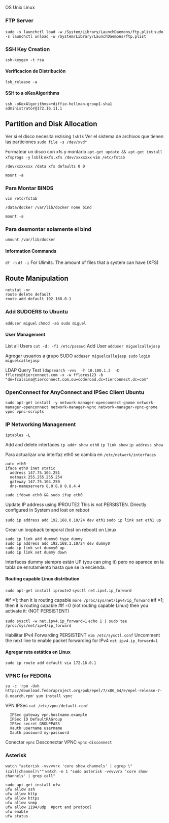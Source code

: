 OS Unix Linux
### FTP Server
`sudo -s launchctl load -w /System/Library/LaunchDaemons/ftp.plist`
`sudo -s launchctl unload -w /System/Library/LaunchDaemons/ftp.plist`

### SSH Key Creation
`ssh-keygen -t rsa`

#### Verificacion de Distribución
`lsb_release -a`

#### SSH to a oKexAlgorithms
`ssh -oKexAlgorithms=+diffie-hellman-group1-sha1 administrator@172.16.11.1`

## Partition and Disk Allocation

Ver si el disco necesita rezising
`lsblk`
Ver el sistema de archivos que tienen las particiones
`sudo file -s /dev/xvd*`

Formatear un disco con xfs y montarlo
`apt-get update && apt-get install xfsprogs -y`
`lsblk`
`mkfs.xfs /dev/xxxxxxx`
`vim /etc/fstab`
```
/dev/xxxxxxx /data xfs defaults 0 0
```
`mount -a`

### Para Montar BINDS
`vim /etc/fstab`
```
/data/docker /var/lib/docker none bind
```
`mount -a`
### Para desmontar solamente el bind
`umount /var/lib/docker`

#### Information Commands
`df -h`
`df -i` For Ulimits. The amount of files that a system can have (XFS)

## Route Manipulation
```
netstat -nr
route delete default
route add default 192.168.0.1
```

### Add SUDOERS to Ubuntu

`adduser miguel`
`chmod -aG sudo miguel`

#### User Management
List all Users
`cut -d: -f1 /etc/passwd`
Add User
`adduser miguelcallejasp`

Agregar usuarios a grupo SUDO
`adduser miguelcallejasp sudo`
`login miguelcallejasp`

LDAP Query Test
`ldapsearch -vvv  -h 10.100.1.3  -D fflores@tierconnect.com -x -w fflores123
-b "dn=fcalsina@tierconnect.com,ou=coderoad,dc=tierconnect,dc=com"`

### OpenConnect for AnyConnect and IPSec Client Ubuntu
`sudo apt-get install -y network-manager-openconnect-gnome network-manager-openconnect network-manager-vpnc network-manager-vpnc-gnome vpnc vpnc-scripts`

### IP Networking Management
 `iptables -L`

Add and delete interfaces
`ip addr show eth0`
`ip link show`
`ip address show`

Para actualizar una interfaz eth0 se cambia en
`/etc/network/interfaces`
```
auto eth0
iface eth0 inet static
  address 147.75.104.251
  netmask 255.255.255.254
  gateway 147.75.104.250
  dns-nameservers 8.8.8.8 8.8.4.4
```
`sudo ifdown eth0 && sudo ifup eth0`

Update IP address using IPROUTE2
This is not PERSISTEN. Directly configured in System and lost on reboot

`sudo ip address add 192.168.0.10/24 dev eth1`
`sudo ip link set eth1 up`

Crear un loopback temporal (lost on reboot) on Linux

```
sudo ip link add dummy0 type dummy
sudo ip address add 192.168.1.10/24 dev dummy0
sudo ip link set dummy0 up
sudo ip link set dummy down
```
Interfaces dummy siempre están UP (you can ping it) pero no aparece en la
tabla de enrutamiento hasta que se la encienda.

#### Routing capable Linux distribution
`sudo apt-get install iproute2`
`sysctl net.ipv4.ip_forward`

#if =1; then it is routing capable
`more /proc/sys/net/ipv4/ip_forward`
#if =1; then it is routing capable
#If =0 (not routing capable Linux) then you activate it: (NOT PERSISTENT)

`sudo sysctl -w net.ipv4.ip_forward=1`
`echo 1 | sudo tee /proc/sys/net/ipv4/ip_forward`

Habilitar IPv4 Forwarding PERSISTENT
`vim /etc/sysctl.conf`
Uncomment the next line to enable packet forwarding for IPv4
`net.ipv4.ip_forward=1`

#### Agregar ruta estática en Linux
`sudo ip route add default via 172.16.0.1`

### VPNC for FEDORA
`su -c 'rpm -Uvh http://download.fedoraproject.org/pub/epel/7/x86_64/e/epel-release-7-8.noarch.rpm'`
`yum install vpnc`

VPN IPSec
`cat /etc/vpnc/default.conf`
```
  IPSec gateway vpn.hostname.example
  IPSec ID DefaultRAGroup
  IPSec secret GROUPPASS
  Xauth username username
  Xauth password my-password
``` 
Conectar
 `vpnc`
Desconectar VPNC
  `vpnc-disconnect`

### Asterisk
`watch "asterisk -vvvvvrx 'core show channels' | egrep \"(call|channel)\""`
`watch -n 1 "sudo asterisk -vvvvvrx 'core show channels' | grep call"`

```
sudo apt-get install ufw
ufw allow ssh
ufw allow http
ufw allow https
ufw allow snmp
ufw allow 1194/udp  #port and protocol
ufw enable
ufw status
```
